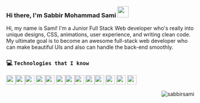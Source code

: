 ###  Hi there, I'm Sabbir Mohammad Sami <img width="30" src="https://camo.githubusercontent.com/e8e7b06ecf583bc040eb60e44eb5b8e0ecc5421320a92929ce21522dbc34c891/68747470733a2f2f6d656469612e67697068792e636f6d2f6d656469612f6876524a434c467a6361737252346961377a2f67697068792e676966"> 
 Hi, my name is Sami! I'm a Junior Full Stack Web developer who's really into unique designs, CSS, animations, user experience, and writing clean code. My ultimate goal is to become an awesome full-stack web developer who can make beautiful UIs and also can handle the back-end smoothly.

 ### :computer: `Technologies that I know`

<p align="left">
<img src="https://img.shields.io/badge/HTML5-E34F26?style=for-the-badge&logo=html5&logoColor=white" height="25"/><img src="https://img.shields.io/badge/CSS3-1572B6?style=for-the-badge&logo=css3&logoColor=white" height="25"/><img src="https://img.shields.io/badge/javascript-F7DF1E.svg?&style=for-the-badge&logo=javascript&logoColor=white" height="25"/>  <img src="https://img.shields.io/badge/React-20232A?style=for-the-badge&logo=react&logoColor=61DAFB" height="25"/><img src="https://img.shields.io/badge/React_Router-CA4245?style=for-the-badge&logo=react-router&logoColor=white" height="25"/> <img src=" 	https://img.shields.io/badge/Sass-CC6699?style=for-the-badge&logo=sass&logoColor=white" height="25"/><img src="https://img.shields.io/badge/Bootstrap-563D7C?style=for-the-badge&logo=bootstrap&logoColor=white" height="25"/><img src="https://img.shields.io/badge/Tailwind_CSS-38B2AC?style=for-the-badge&logo=tailwind-css&logoColor=white" height="25"/> <img src="https://img.shields.io/badge/Netlify-00C7B7?style=for-the-badge&logo=netlify&logoColor=white" height="25"/><img src="https://img.shields.io/badge/Heroku-430098?style=for-the-badge&logo=heroku&logoColor=white" height="25"/> <img src="https://img.shields.io/badge/firebase-FFCA28.svg?&style=for-the-badge&logo=firebase&logoColor=white" height="25"/> <img src="https://img.shields.io/badge/Node.js-43853D?style=for-the-badge&logo=node.js&logoColor=white" height="25"/> <img src=" https://img.shields.io/badge/MongoDB-4EA94B?style=for-the-badge&logo=mongodb&logoColor=white" height="25"/>
</p>

 <p align="right" valign="top" margin="0"> <img src="https://komarev.com/ghpvc/?username=sabbirsami&label=Profile%20views&color=0e75b6&style=flat" alt="sabbirsami" /> </p>

              

